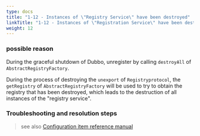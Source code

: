 ```yaml
---
type: docs
title: "1-12 - Instances of \"Registry Service\" have been destroyed"
linkTitle: "1-12 - Instances of \"Registration Service\" have been destroyed"
weight: 12
---
```


### possible reason
During the graceful shutdown of Dubbo, unregister by calling `destroyAll` of `AbstractRegistryFactory`.

During the process of destroying the `unexport` of `Registryprotocol`, the `getRegistry` of `AbstractRegistryFactory` will be used to try to obtain the registry that has been destroyed, which leads to the destruction of all instances of the "registry service".

### Troubleshooting and resolution steps
> see also
[Configuration item reference manual](../../../reference-manual/config/properties)